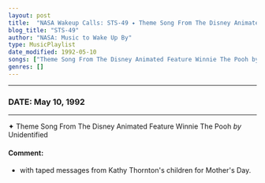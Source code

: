 ```yaml
---
layout: post
title:  "NASA Wakeup Calls: STS-49 ✦ Theme Song From The Disney Animated Feature Winnie The Pooh by Unidentified ✺ May 10, 1992"
blog_title: "STS-49"
author: "NASA: Music to Wake Up By"
type: MusicPlaylist
date_modified: 1992-05-10
songs: ["Theme Song From The Disney Animated Feature Winnie The Pooh by Unidentified"]
genres: []
---
```


----
### DATE: May 10, 1992
----
✦ Theme Song From The Disney Animated Feature Winnie The Pooh *by* Unidentified  

#### Comment:
* with taped messages from Kathy Thornton's children for Mother's Day.



<br/>
<center>
	<a target="_blank"
	   href="https://twitter.com/intent/tweet?hashtags=Space,NASA,Playlist,NASAWakeupCalls,SpaceProgram&text=🚀 {{ page.author}}, {{ page.title }}. {{ site.url }}{{ page.url }}&via=nasawakeupcalls"><i class="fab fa-twitter" title="Tweet this page" alt="Tweet this page" style="font-size: 1.3em;"></i></a>
	&nbsp; 	<i class="fas fa-user-astronaut" style="font-size: 1.5em;"></i> &nbsp;
    <a id="custom_amazon_link"
       type="amzn" search="#"
       category="popular music">
    <i class="fab fa-amazon" style="font-size: 1.3em;"></i></a>
</center>

<!-- Randomly resolve an individual entry from a song array -->
<script src="/assets/javascript/seedrandom.min.js"></script>
<script>
  var wake_me_up = ["Theme Song From The Disney Animated Feature Winnie The Pooh by Unidentified"];
  var prng = new Math.seedrandom();
  function randomSong() {
    song = wake_me_up[Math.floor(Math.random() * wake_me_up.length)];
    var amazon_link = document.getElementById("custom_amazon_link");
    amazon_link.setAttribute("search", song);
  }
  window.onload = randomSong();
</script>
